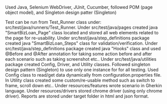 Used Java, Selenium WebDriver, JUnit, Cucumber, followed POM (page object model), and Singleton design patter (Singleton)

Test can be run from Test_Runner class under: src/test/java/runners/Test_Runner.
Under src/test/java/pages created java "SmartBizLoan_Page" class located and stored all web elements related to the page for re-usability.
Under src/test/java/step_definitions package created java "SmartBizLoan_Steps" class for validation/verification.
Under src/test/java/step_definitions package created java "Hooks" class and used @Before  and @After annotation 
for taking some action before and after each scenario such as taking screenshot etc..
Under  src/test/java/utilities package created Config, Driver, and Utility classes.
Followed singleton design pattern (Singleton) to use only one instance for for all testing.
Used Config class to read/get data dynamically from configuration.properties file.
In Utility class created some custom/re-usable method such as switch to frame, scroll down etc..
Under resources/features wrote scenario in Gherkin language.
Under resources/drivers stored chrome driver (using only chrome driver).
Reports are stored under target folder in html and json format.




